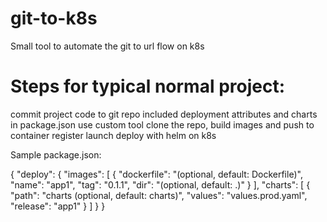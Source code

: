 # git-to-k8s
Small tool to automate the git to url flow on k8s


# Steps for typical normal project:

 commit project code to git repo
 included deployment attributes and charts in package.json
 use custom tool clone the repo,  build images and push to container register
 launch deploy with helm on k8s

Sample package.json:

{
  "deploy": {
    "images": [
      {
        "dockerfile": "(optional, default: Dockerfile)",
        "name": "app1",
        "tag": "0.1.1",
        "dir": "(optional, default: .)"
      }
    ],
    "charts": [
      {
        "path": "charts (optional, default: charts)",
        "values": "values.prod.yaml",
        "release": "app1"
      }
    ]
  }
}
